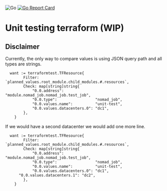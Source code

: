 ![Go](https://github.com/thiagonache/terraformtest/workflows/Go/badge.svg?branch=master)
[![Go Report Card](https://goreportcard.com/badge/github.com/thiagonache/terraformtest)](https://goreportcard.com/report/github.com/thiagonache/terraformtest)


# Unit testing terraform (WIP)

## Disclaimer

Currently, the only way to compare values is using JSON query path and all types
are strings.

```
  want := terraformtest.TFResource{
		Filter: `planned_values.root_module.child_modules.#.resources`,
		Check: map[string]string{
			"0.0.address":              "module.nomad_job.nomad_job.test_job",
			"0.0.type":                 "nomad_job",
			"0.0.values.name":          "unit-test",
			"0.0.values.datacenters.0": "dc1",
		},
	}
```

If we would have a second datacenter we would add one more line.

```
  want := terraformtest.TFResource{
		Filter: `planned_values.root_module.child_modules.#.resources`,
		Check: map[string]string{
			"0.0.address":              "module.nomad_job.nomad_job.test_job",
			"0.0.type":                 "nomad_job",
			"0.0.values.name":          "unit-test",
			"0.0.values.datacenters.0": "dc1",
      "0.0.values.datacenters.1": "dc2",
		},
	}
```
